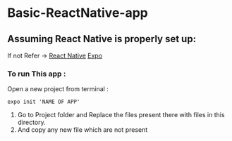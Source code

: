 # Basic-ReactNative-app
## Assuming React Native is properly set up: 
If not Refer -> [React Native](https://reactnative.dev/docs/environment-setup) [Expo](https://expo.io/learn) 
### To run This app :
Open a new project from terminal :
```
expo init 'NAME OF APP'
```
1) Go to Project folder and Replace the files present there with files in this directory.
2) And copy any new file which are not present

